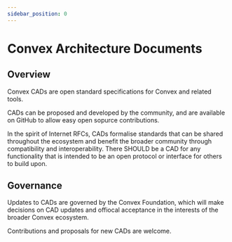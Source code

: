 ```yaml
---
sidebar_position: 0
---
```


# Convex Architecture Documents

## Overview

Convex CADs are open standard specifications for Convex and related tools.

CADs can be proposed and developed by the community, and are available on GitHub to allow easy open sopurce contributions.

In the spirit of Internet RFCs, CADs formalise standards that can be shared throughout the ecosystem and benefit the broader community through compatibility and interoperability. There SHOULD be a CAD for any functionality that is intended to be an open protocol or interface for others to build upon.

## Governance

Updates to CADs are governed by the Convex Foundation, which will make decisions on CAD updates and offiocal acceptance in the interests of the broader Convex ecosystem.

Contributions and proposals for new CADs are welcome.
